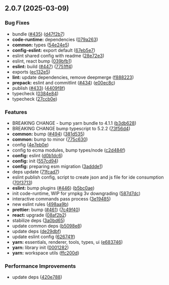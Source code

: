 ## 2.0.7 (2025-03-09)

### Bug Fixes

- bundle ([#435](https://github.com/atls/raijin/issues/435)) ([d47f2b7](https://github.com/atls/raijin/commit/d47f2b72c7038339a5df54702ec0af5a9cd5f886))
- **code-runtime:** dependencies ([079a263](https://github.com/atls/raijin/commit/079a26360079699b3834424552849f9de2b19c0d))
- **common:** types ([54e24e5](https://github.com/atls/raijin/commit/54e24e55ebea7c692891981943f32b502a6a533c))
- **config-eslint:** export default ([67eb5e7](https://github.com/atls/raijin/commit/67eb5e71d6688884db4aa6def9aea7e4312cbce0))
- eslint shared config with readme ([28e72e3](https://github.com/atls/raijin/commit/28e72e3a6071996a9f0113d20b9869bd833a9e99))
- eslint, react bump ([039bfb1](https://github.com/atls/raijin/commit/039bfb1a612167c08b05143ede4781abf5890ab6))
- **eslint:** build ([#447](https://github.com/atls/raijin/issues/447)) ([7751ff4](https://github.com/atls/raijin/commit/7751ff49c83fc05c619d64f9265d13f2d1224f63))
- exports ([ec132e5](https://github.com/atls/raijin/commit/ec132e576c92bb32b7cf91b27588e1b58c0e1e2e))
- **lint:** update dependencies, remove deepmerge ([f888223](https://github.com/atls/raijin/commit/f8882231cdc94c1d449649a1d4501fc5ff13b51e))
- **prepack:** eslint and commitlint ([#434](https://github.com/atls/raijin/issues/434)) ([e00ec8c](https://github.com/atls/raijin/commit/e00ec8c83e255e7c1e9265d126e5792477931f6d))
- publish ([#433](https://github.com/atls/raijin/issues/433)) ([4409f8f](https://github.com/atls/raijin/commit/4409f8f794fcd5a3c92aef323d7aae4699dd0c4b))
- typecheck ([0384e84](https://github.com/atls/raijin/commit/0384e8435fedacc8ca695d7cd52e3c44ea4b9d57))
- typecheck ([27ccb0e](https://github.com/atls/raijin/commit/27ccb0ef63898afd00b830952914e060b8dd5593))

### Features

- BREAKING CHANGE - bump yarn bundle to 4.1.1 ([b3db628](https://github.com/atls/raijin/commit/b3db62837ed75cbbedaf3c13678ab58398bfe50f))
- BREAKING CHANGE bump typescript to 5.2.2 ([73f56d4](https://github.com/atls/raijin/commit/73f56d4670a0df3183bc29518cbabc238c03c352))
- **common:** bump ([#494](https://github.com/atls/raijin/issues/494)) ([381d535](https://github.com/atls/raijin/commit/381d5357c2818e157330933edb9256936d251ca3))
- **common:** bump to minor ([775c630](https://github.com/atls/raijin/commit/775c630061f91970a65e34afabeea8d029e02176))
- config ([4e7eb0e](https://github.com/atls/raijin/commit/4e7eb0e519cee6b09ce82a475858e95baf70fe87))
- config to ecma modules, bump types/node ([c2d484f](https://github.com/atls/raijin/commit/c2d484f2dcdcf7cf97c7c06740dab5c1e60d679d))
- **config:** eslint ([d0b1dc6](https://github.com/atls/raijin/commit/d0b1dc65c8394ef76e72724740f13bea14296c69))
- **config:** init ([557cd94](https://github.com/atls/raijin/commit/557cd9458c527b060e02316bc35469e208a800f2))
- **config:** preparing esm migration ([3addde1](https://github.com/atls/raijin/commit/3addde130f059a22c02bed87421891e7ba7e520b))
- deps update ([71fcad7](https://github.com/atls/raijin/commit/71fcad7089b2eed59805d4a537c6164a7fd42eaa))
- eslint publish config, script to create json and js file for ide consumption ([70f3713](https://github.com/atls/raijin/commit/70f3713f242077c1ec79cd69b63569da4c0ed19e))
- **eslint:** bump plugins ([#446](https://github.com/atls/raijin/issues/446)) ([b5bc0ae](https://github.com/atls/raijin/commit/b5bc0ae5ae3f22596e35e0eb695bbb88a721ef4d))
- init code-runtime, WIP for yrnpkg 3v downgrading ([587d7dc](https://github.com/atls/raijin/commit/587d7dc75c6b08c2a4b0a0b4bf380939de83a6c3))
- interactive commands pass process ([3e19485](https://github.com/atls/raijin/commit/3e194854a1be9704cc3c28bd455596bb0eebc89b))
- new eslint rules ([498aa9b](https://github.com/atls/raijin/commit/498aa9be7672b7ad9572ad645393fcac6c7e0217))
- **prettier:** bump ([#461](https://github.com/atls/raijin/issues/461)) ([7c49f40](https://github.com/atls/raijin/commit/7c49f4077bd2bb7acdde9ea5b3e3be9709c9c6c5))
- **react:** upgrade ([08af2b2](https://github.com/atls/raijin/commit/08af2b27e2757b756cd19928ab58e2b93eb7652f))
- stabilize deps ([3a0bd65](https://github.com/atls/raijin/commit/3a0bd65071d207c2cb22cfe05b664d37d5f7a4c9))
- update common deps ([b5098e8](https://github.com/atls/raijin/commit/b5098e843c0153a476c16ae8607ba2b598accb60))
- update deps ([de29dbf](https://github.com/atls/raijin/commit/de29dbffcc0c1b9cf081825987e733352b1761a7))
- update eslint config ([626741f](https://github.com/atls/raijin/commit/626741f1896c709c83857818333dc15f28787036))
- **yarn:** essentials, renderer, tools, types, ui ([e683746](https://github.com/atls/raijin/commit/e683746e203e1d8486c1f4d92d9d9d8f785f84ee))
- **yarn:** library init ([0001282](https://github.com/atls/raijin/commit/0001282ca63d02e69aea50be0271a06d557abd02))
- **yarn:** workspace utils ([ffc200d](https://github.com/atls/raijin/commit/ffc200d0f0cf6444fe9053a7f046a5d039f79177))

### Performance Improvements

- update deps ([420e788](https://github.com/atls/raijin/commit/420e78845558ecf40aa2b9a63872118d6a5a4b4a))
